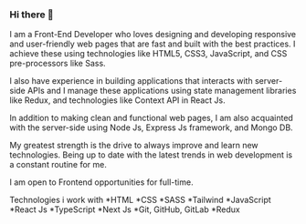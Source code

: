 ### Hi there 👋

I am a Front-End Developer who loves designing and developing responsive and user-friendly web pages that are fast and built with the best practices. I achieve these using technologies like HTML5, CSS3, JavaScript, and CSS pre-processors like Sass.

I also have experience in building applications that interacts with server-side APIs and I manage these applications using state management libraries like Redux, and technologies like Context API in React Js.

In addition to making clean and functional web pages, I am also acquainted with the server-side using Node Js, Express Js framework, and Mongo DB.

My greatest strength is the drive to always improve and learn new technologies. Being up to date with the latest trends in web development is a constant routine for me.

I am open to Frontend opportunities for full-time.

Technologies i work with
*HTML
*CSS
*SASS
*Tailwind
*JavaScript
*React Js
*TypeScript
*Next Js
*Git, GitHub, GitLab
*Redux


<!--
**Emmanuelsteph7/Emmanuelsteph7** is a ✨ _special_ ✨ repository because its `README.md` (this file) appears on your GitHub profile.

Here are some ideas to get you started:

- 🔭 I’m currently working on ...
- 🌱 I’m currently learning ...
- 👯 I’m looking to collaborate on ...
- 🤔 I’m looking for help with ...
- 💬 Ask me about ...
- 📫 How to reach me: ...
- 😄 Pronouns: ...
- ⚡ Fun fact: ...
-->
